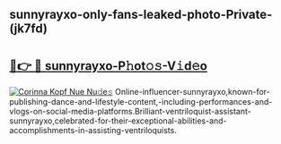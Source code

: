 ## sunnyrayxo-only-fans​-leaked-photo​-Private-(jk7fd)


# <h2><a href="https://mediaupload.pro?title=sunnyrayxo&ref=git">🔗👉 🔴 sunnyrayxo-P𝚑ot𝚘𝚜-V𝚒d𝚎o</a></h2>

[![Corinna Kopf Nue Nu𝚍e𝚜](https://i.imgur.com/0qMVB7G.gif)](https://mediaupload.pro?title=sunnyrayxo&ref=git)
Online-influencer-sunnyrayxo,known-for-publishing-dance-and-lifestyle-content,-including-performances-and-vlogs-on-social-media-platforms.Brilliant-ventriloquist-assistant-sunnyrayxo,celebrated-for-their-exceptional-abilities-and-accomplishments-in-assisting-ventriloquists.  